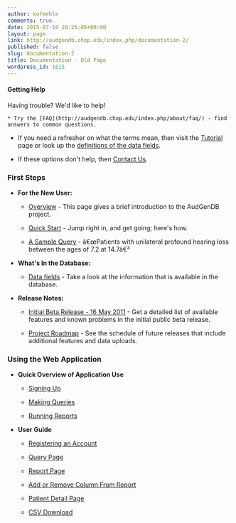 ```yaml
---
author: kofmehle
comments: true
date: 2015-07-10 20:25:05+00:00
layout: page
link: http://audgendb.chop.edu/index.php/documentation-2/
published: false
slug: documentation-2
title: Documentation - Old Page
wordpress_id: 1615
---
```





#### Getting Help


Having trouble? We'd like to help!




	
    * Try the [FAQ](http://audgendb.chop.edu/index.php/about/faq/) - find answers to common questions.





	
  * If you need a refresher on what the terms mean, then visit the [Tutorial](http://audgendb.chop.edu/index.php/tutorialpg/) page or look up the [definitions of the data fields](http://audgendb.chop.edu/index.php/documentation/datafields/).

	
  * If these options don't help, then [Contact Us](http://audgendb.chop.edu/index.php/about/contact/).









### First Steps





	
  * **For the New User:**

	
    * [Overview](http://audgendb.chop.edu/index.php/about/) - This page gives a brief introduction to the AudGenDB project.

	
    * [Quick Start](http://audgendb.chop.edu/index.php/about/getting-started/) - Jump right in, and get going; here's how.

	
    * [A Sample Query](http://audgendb.chop.edu/index.php/documentation/sample-query1/) - â€œPatients with unilateral profound hearing loss between the ages of 7.2 at 14.7â€³




	
  * **What's In the Database:**

	
    * [Data fields](http://audgendb.chop.edu/index.php/documentation/datafields/) - Take a look at the information that is available in the database.




	
  * **Release Notes:**

	
    * [Initial Beta Release - 16 May 2011](http://audgendb.chop.edu/index.php/documentation/release-notes-beta-2011-05-16/) - Get a detailed list of available features and known problems in the initial public beta release.

	
    * [Project Roadmap](http://audgendb.chop.edu/index.php/about/new-features-scheduled/ ) - See the schedule of future releases that include additional features and data uploads.







### Using the Web Application





	
  * **Quick Overview of Application Use**

	
    * [Signing Up](http://audgendb.chop.edu/index.php/about/getting-started/)

	
    * [Making Queries](http://audgendb.chop.edu/index.php/about/getting-started-running-a-query/)

	
    * [Running Reports](http://audgendb.chop.edu/index.php/about/getting-started-running-a-report/)




	
  * **User Guide**

	
    * [Registering an Account](http://audgendb.chop.edu/index.php/documentation/user-guide-registering-an-account/)

	
    * [Query Page](http://audgendb.chop.edu/index.php/documentation/user-guide-query-page/)

	
    * [Report Page](http://audgendb.chop.edu/index.php/documentation/user-guide-report-page/)

	
    * [Add or Remove Column From Report](http://audgendb.chop.edu/index.php/documentation/user-guide-add-or-remove-column-from-report/)

	
    * [Patient Detail Page](http://audgendb.chop.edu/index.php/documentation/user-guide-patient-detail-page/)

	
    * [CSV Download](http://audgendb.chop.edu/index.php/documentation/user-guide-csv-download/)






